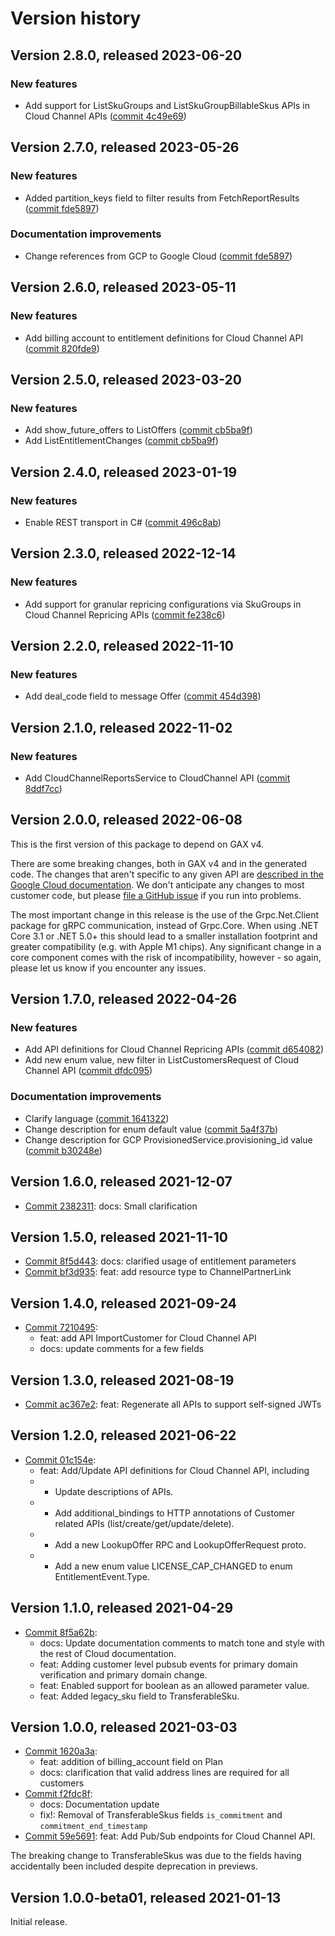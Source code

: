 # Version history

## Version 2.8.0, released 2023-06-20

### New features

- Add support for ListSkuGroups and ListSkuGroupBillableSkus APIs in Cloud Channel APIs ([commit 4c49e69](https://github.com/googleapis/google-cloud-dotnet/commit/4c49e69eb380cb8346a6db5291bc71c1913b551d))

## Version 2.7.0, released 2023-05-26

### New features

- Added partition_keys field to filter results from FetchReportResults ([commit fde5897](https://github.com/googleapis/google-cloud-dotnet/commit/fde58971e156bacda1b547f770c210c0c14eca9c))

### Documentation improvements

- Change references from GCP to Google Cloud ([commit fde5897](https://github.com/googleapis/google-cloud-dotnet/commit/fde58971e156bacda1b547f770c210c0c14eca9c))

## Version 2.6.0, released 2023-05-11

### New features

- Add billing account to entitlement definitions for Cloud Channel API ([commit 820fde9](https://github.com/googleapis/google-cloud-dotnet/commit/820fde95134e188a06c76d80ae928d989c9a2856))

## Version 2.5.0, released 2023-03-20

### New features

- Add show_future_offers to ListOffers ([commit cb5ba9f](https://github.com/googleapis/google-cloud-dotnet/commit/cb5ba9fcb6aee129ec105af90932a139534e3b76))
- Add ListEntitlementChanges ([commit cb5ba9f](https://github.com/googleapis/google-cloud-dotnet/commit/cb5ba9fcb6aee129ec105af90932a139534e3b76))

## Version 2.4.0, released 2023-01-19

### New features

- Enable REST transport in C# ([commit 496c8ab](https://github.com/googleapis/google-cloud-dotnet/commit/496c8abe53e80646e5dd5a6d4a2231b11b36969a))

## Version 2.3.0, released 2022-12-14

### New features

- Add support for granular repricing configurations via SkuGroups in Cloud Channel Repricing APIs ([commit fe238c6](https://github.com/googleapis/google-cloud-dotnet/commit/fe238c6dd1d6c47b9421ad53ae7a90b89b7c80e6))

## Version 2.2.0, released 2022-11-10

### New features

- Add deal_code field to message Offer ([commit 454d398](https://github.com/googleapis/google-cloud-dotnet/commit/454d398f44d71fc3666c1d40d9bf7cabbba7e430))

## Version 2.1.0, released 2022-11-02

### New features

- Add CloudChannelReportsService to CloudChannel API ([commit 8ddf7cc](https://github.com/googleapis/google-cloud-dotnet/commit/8ddf7cc80ad604df6d5bff81e3a863c92680d702))

## Version 2.0.0, released 2022-06-08

This is the first version of this package to depend on GAX v4.

There are some breaking changes, both in GAX v4 and in the generated
code. The changes that aren't specific to any given API are [described in the Google Cloud
documentation](https://cloud.google.com/dotnet/docs/reference/help/breaking-gax4).
We don't anticipate any changes to most customer code, but please [file a
GitHub issue](https://github.com/googleapis/google-cloud-dotnet/issues/new/choose)
if you run into problems.

The most important change in this release is the use of the Grpc.Net.Client package
for gRPC communication, instead of Grpc.Core. When using .NET Core 3.1 or .NET 5.0+
this should lead to a smaller installation footprint and greater compatibility (e.g.
with Apple M1 chips). Any significant change in a core component comes with the risk
of incompatibility, however - so again, please let us know if you encounter any
issues.


## Version 1.7.0, released 2022-04-26

### New features

- Add API definitions for Cloud Channel Repricing APIs ([commit d654082](https://github.com/googleapis/google-cloud-dotnet/commit/d6540821516272203d41affeda5df0ef4eae31bc))
- Add new enum value, new filter in ListCustomersRequest of Cloud Channel API ([commit dfdc095](https://github.com/googleapis/google-cloud-dotnet/commit/dfdc095dd2ee4c8a91cd9c8dd1960906052033f8))

### Documentation improvements

- Clarify language ([commit 1641322](https://github.com/googleapis/google-cloud-dotnet/commit/1641322b44efbd08a2d62b67468029b1ae0e565c))
- Change description for enum default value ([commit 5a4f37b](https://github.com/googleapis/google-cloud-dotnet/commit/5a4f37bacef8f0b3cb22d9ebf466fc0ab1e50eca))
- Change description for GCP ProvisionedService.provisioning_id value ([commit b30248e](https://github.com/googleapis/google-cloud-dotnet/commit/b30248ea2a0cc0066becda3f56eaa33fed29e157))
## Version 1.6.0, released 2021-12-07

- [Commit 2382311](https://github.com/googleapis/google-cloud-dotnet/commit/2382311): docs: Small clarification

## Version 1.5.0, released 2021-11-10

- [Commit 8f5d443](https://github.com/googleapis/google-cloud-dotnet/commit/8f5d443): docs: clarified usage of entitlement parameters
- [Commit bf3d935](https://github.com/googleapis/google-cloud-dotnet/commit/bf3d935): feat: add resource type to ChannelPartnerLink

## Version 1.4.0, released 2021-09-24

- [Commit 7210495](https://github.com/googleapis/google-cloud-dotnet/commit/7210495):
  - feat: add API ImportCustomer for Cloud Channel API
  - docs: update comments for a few fields

## Version 1.3.0, released 2021-08-19

- [Commit ac367e2](https://github.com/googleapis/google-cloud-dotnet/commit/ac367e2): feat: Regenerate all APIs to support self-signed JWTs

## Version 1.2.0, released 2021-06-22

- [Commit 01c154e](https://github.com/googleapis/google-cloud-dotnet/commit/01c154e):
  - feat: Add/Update API definitions for Cloud Channel API, including
  - * Update descriptions of APIs.
  - * Add additional_bindings to HTTP annotations of Customer related APIs (list/create/get/update/delete).
  - * Add a new LookupOffer RPC and LookupOfferRequest proto.
  - * Add a new enum value LICENSE_CAP_CHANGED to enum EntitlementEvent.Type.

## Version 1.1.0, released 2021-04-29

- [Commit 8f5a62b](https://github.com/googleapis/google-cloud-dotnet/commit/8f5a62b):
  - docs: Update documentation comments to match tone and style with the rest of Cloud documentation.
  - feat: Adding customer level pubsub events for primary domain verification and primary domain change.
  - feat: Enabled support for boolean as an allowed parameter value.
  - feat: Added legacy_sku field to TransferableSku.

## Version 1.0.0, released 2021-03-03

- [Commit 1620a3a](https://github.com/googleapis/google-cloud-dotnet/commit/1620a3a):
  - feat: addition of billing_account field on Plan
  - docs: clarification that valid address lines are required for all customers
- [Commit f2fdc8f](https://github.com/googleapis/google-cloud-dotnet/commit/f2fdc8f):
  - docs: Documentation update
  - fix!: Removal of TransferableSkus fields `is_commitment` and `commitment_end_timestamp`
- [Commit 59e5691](https://github.com/googleapis/google-cloud-dotnet/commit/59e5691): feat: Add Pub/Sub endpoints for Cloud Channel API.

The breaking change to TransferableSkus was due to the fields having
accidentally been included despite deprecation in previews.

## Version 1.0.0-beta01, released 2021-01-13

Initial release.
